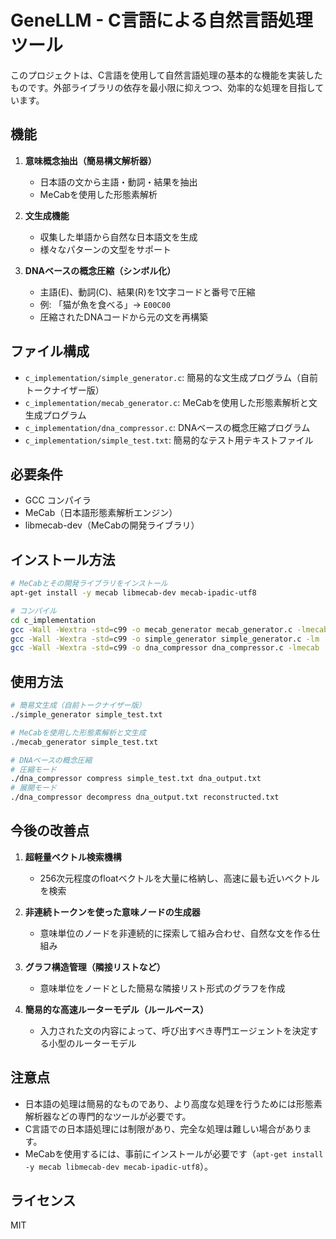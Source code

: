 # GeneLLM - C言語による自然言語処理ツール

このプロジェクトは、C言語を使用して自然言語処理の基本的な機能を実装したものです。外部ライブラリの依存を最小限に抑えつつ、効率的な処理を目指しています。

## 機能

1. **意味概念抽出（簡易構文解析器）**
   - 日本語の文から主語・動詞・結果を抽出
   - MeCabを使用した形態素解析

2. **文生成機能**
   - 収集した単語から自然な日本語文を生成
   - 様々なパターンの文型をサポート

3. **DNAベースの概念圧縮（シンボル化）**
   - 主語(E)、動詞(C)、結果(R)を1文字コードと番号で圧縮
   - 例: 「猫が魚を食べる」→ `E00C00`
   - 圧縮されたDNAコードから元の文を再構築

## ファイル構成

- `c_implementation/simple_generator.c`: 簡易的な文生成プログラム（自前トークナイザー版）
- `c_implementation/mecab_generator.c`: MeCabを使用した形態素解析と文生成プログラム
- `c_implementation/dna_compressor.c`: DNAベースの概念圧縮プログラム
- `c_implementation/simple_test.txt`: 簡易的なテスト用テキストファイル

## 必要条件

- GCC コンパイラ
- MeCab（日本語形態素解析エンジン）
- libmecab-dev（MeCabの開発ライブラリ）

## インストール方法

```bash
# MeCabとその開発ライブラリをインストール
apt-get install -y mecab libmecab-dev mecab-ipadic-utf8

# コンパイル
cd c_implementation
gcc -Wall -Wextra -std=c99 -o mecab_generator mecab_generator.c -lmecab
gcc -Wall -Wextra -std=c99 -o simple_generator simple_generator.c -lm
gcc -Wall -Wextra -std=c99 -o dna_compressor dna_compressor.c -lmecab
```

## 使用方法

```bash
# 簡易文生成（自前トークナイザー版）
./simple_generator simple_test.txt

# MeCabを使用した形態素解析と文生成
./mecab_generator simple_test.txt

# DNAベースの概念圧縮
# 圧縮モード
./dna_compressor compress simple_test.txt dna_output.txt
# 展開モード
./dna_compressor decompress dna_output.txt reconstructed.txt
```

## 今後の改善点

1. **超軽量ベクトル検索機構**
   - 256次元程度のfloatベクトルを大量に格納し、高速に最も近いベクトルを検索

2. **非連続トークンを使った意味ノードの生成器**
   - 意味単位のノードを非連続的に探索して組み合わせ、自然な文を作る仕組み

3. **グラフ構造管理（隣接リストなど）**
   - 意味単位をノードとした簡易な隣接リスト形式のグラフを作成

4. **簡易的な高速ルーターモデル（ルールベース）**
   - 入力された文の内容によって、呼び出すべき専門エージェントを決定する小型のルーターモデル

## 注意点

- 日本語の処理は簡易的なものであり、より高度な処理を行うためには形態素解析器などの専門的なツールが必要です。
- C言語での日本語処理には制限があり、完全な処理は難しい場合があります。
- MeCabを使用するには、事前にインストールが必要です（`apt-get install -y mecab libmecab-dev mecab-ipadic-utf8`）。

## ライセンス

MIT